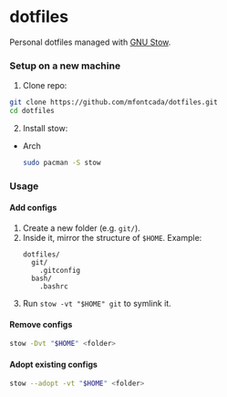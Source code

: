 # dotfiles

Personal dotfiles managed with [GNU Stow](https://www.gnu.org/software/stow/).

### Setup on a new machine
1. Clone repo:
```bash
git clone https://github.com/mfontcada/dotfiles.git
cd dotfiles
```
2. Install stow:
  - Arch
    ```bash
    sudo pacman -S stow
    ```

### Usage
#### Add configs
1. Create a new folder (e.g. `git/`).  
2. Inside it, mirror the structure of `$HOME`. Example:  
   ```
   dotfiles/
     git/
       .gitconfig
     bash/
       .bashrc
   ```
3. Run `stow -vt "$HOME" git` to symlink it.

#### Remove configs
```bash
stow -Dvt "$HOME" <folder>
```

#### Adopt existing configs
```bash
stow --adopt -vt "$HOME" <folder>
```
